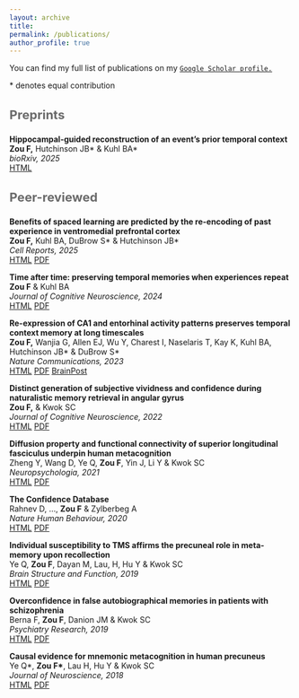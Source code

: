 ```yaml
---
layout: archive
title: 
permalink: /publications/
author_profile: true
---
```


<!-- Google tag (gtag.js) -->
<script async src="https://www.googletagmanager.com/gtag/js?id=G-DSE37TPFBZ"></script>
<script>
  window.dataLayer = window.dataLayer || [];
  function gtag(){dataLayer.push(arguments);}
  gtag('js', new Date());

  gtag('config', 'G-DSE37TPFBZ');
</script>

<!--{% if author.googlescholar %}
  You can also find my articles on <u><a href="{{author.googlescholar}}">my Google Scholar profile</a>.</u>
{% endif %}

{% include base_path %}

{% for post in site.publications reversed %}
  {% include archive-single.html %}
{% endfor %}

Publications
=======-->

You can find my full list of publications on my [`Google Scholar profile.`](https://scholar.google.com/citations?user=dOQwWbAAAAAJ&hl=en)

\* denotes equal contribution

<h3 style="color: #6a6a6a; font-size: 22px;">Preprints</h3>

**Hippocampal-guided reconstruction of an event’s prior temporal context**\
**Zou F,** Hutchinson JB\* & Kuhl BA\*  \
*bioRxiv, 2025*\
<a href='https://doi.org/10.1101/2025.08.05.668710' class='btn btn--success'>HTML</a>

<h3 style="color: #6a6a6a; font-size: 22px;">Peer-reviewed</h3>

**Benefits of spaced learning are predicted by the re-encoding of past experience in ventromedial prefrontal cortex**\
**Zou F,** Kuhl BA, DuBrow S\* & Hutchinson JB\*\
*Cell Reports, 2025*\
<a href='https://doi.org/10.1016/j.celrep.2025.115232' class='btn btn--success'>HTML</a>
<a href='http://futingzou.github.io/files/CellRep2025.pdf' class='btn btn--info'>PDF</a>

**Time after time: preserving temporal memories when experiences repeat**\
**Zou F** & Kuhl BA\
*Journal of Cognitive Neuroscience, 2024*\
<a href='https://doi.org/10.1162/jocn_a_02212' class='btn btn--success'>HTML</a>
<a href='http://futingzou.github.io/files/JoCN2024.pdf' class='btn btn--info'>PDF</a>

**Re-expression of CA1 and entorhinal activity patterns preserves temporal context memory at long timescales**\
**Zou F,** Wanjia G, Allen EJ, Wu Y, Charest I, Naselaris T, Kay K, Kuhl BA, Hutchinson JB\* & DuBrow S\*\
*Nature Communications, 2023*\
<a href='https://doi.org/10.1038/s41467-023-40100-8' class='btn btn--success'>HTML</a>
<a href='http://futingzou.github.io/files/NatComm2023.pdf' class='btn btn--info'>PDF</a>
<a href='https://www.brainpost.co/weekly-brainpost/2023/7/25/how-does-the-hippocampus-preserve-memory-for-time' class='btn btn--danger'>BrainPost</a>

**Distinct generation of subjective vividness and confidence during naturalistic memory retrieval in angular gyrus**\
**Zou F,** & Kwok SC\
*Journal of Cognitive Neuroscience, 2022*\
<a href='https://doi.org/10.1162/jocn_a_01838' class='btn btn--success'>HTML</a>
<a href='http://futingzou.github.io/files/JoCN2022.pdf' class='btn btn--info'>PDF</a>

**Diffusion property and functional connectivity of superior longitudinal fasciculus underpin human metacognition**\
Zheng Y, Wang D, Ye Q, **Zou F**, Yin J, Li Y & Kwok SC\
*Neuropsychologia, 2021*\
<a href='https://www.sciencedirect.com/science/article/pii/S0028393221000981' class='btn btn--success'>HTML</a>
<a href='http://futingzou.github.io/files/Neuropsychologia_2021.pdf' class='btn btn--info'>PDF</a>

**The Confidence Database**\
Rahnev D, …, **Zou F** & Zylberbeg A\
*Nature Human Behaviour, 2020*\
<a href='https://www.nature.com/articles/s41562-019-0813-1' class='btn btn--success'>HTML</a>
<a href='http://futingzou.github.io/files/NHB_2020.pdf' class='btn btn--info'>PDF</a>

**Individual susceptibility to TMS affirms the precuneal role in meta-memory upon recollection**\
Ye Q, **Zou F**, Dayan M, Lau, H, Hu Y & Kwok SC\
*Brain Structure and Function, 2019*\
<a href='https://link.springer.com/article/10.1007/s00429-019-01909-6' class='btn btn--success'>HTML</a>
<a href='http://futingzou.github.io/files/BSAF_2019.pdf' class='btn btn--info'>PDF</a>

**Overconfidence in false autobiographical memories in patients with schizophrenia**\
Berna F, **Zou F**, Danion JM & Kwok SC\
*Psychiatry Research, 2019*\
<a href='https://www.sciencedirect.com/science/article/pii/S0165178118321231' class='btn btn--success'>HTML</a>
<a href='http://futingzou.github.io/files/PsychiatryRes_2019.pdf' class='btn btn--info'>PDF</a>


**Causal evidence for mnemonic metacognition in human precuneus**\
Ye Q\*, **Zou F\***, Lau H, Hu Y & Kwok SC\
*Journal of Neuroscience, 2018*\
<a href='https://doi.org/10.1523/JNEUROSCI.0660-18.2018' class='btn btn--success'>HTML</a>
<a href='http://futingzou.github.io/files/JN_2018.pdf' class='btn btn--info'>PDF</a>

<!--
Selected Presentations
======
* **Zou F**, Naselaris T, Kay K, Kuhl BA, DuBrow S & Hutchinson JB (2022). Time-dependent contributions of hippocampus and vmPFC to distributed learning. *Society for Neuroscience, San Diego, CA, poster presentation*.
* **Zou F**, Allen E, Wu Y, Charest I, Naselaris T, Kay K, Hutchinson JB & DuBrow S (2021). Hippocampal and entorhinal pattern reinstatement mediates long-timescale temporal memory. *Context and Episodic Memory Symposium, Philadelphia, PA, poster presentation*.
* **Zou F**, Allen E, Wu Y, Charest I, Naselaris T, Kay K, Hutchinson JB & DuBrow S (2021). For the When: The Role of the Medial Temporal Lobe in Encoding Long-Timescale Temporal Information. *Cognitive Neuroscience Society Annual Meeting, virtual, poster presentation*.
-->
